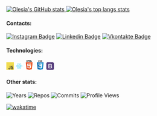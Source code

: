 <p align="justify">
  <a href="https://github.com/OlesiaVovk/OlesiaVovk/">
    <img
      height="150"
      src="https://github-readme-stats.vercel.app/api?username=OlesiaVovk&count_private=true&show_icons=true&custom_title=Olesia's%20Github%20Status&title_color=blue&text_color=777"
      alt="Olesia's GitHub stats"
    />
  </a>
   <a href="https://github.com/OlesiaVovk/OlesiaVovk/">
    <img
      height="150"
      src="https://github-readme-stats.vercel.app/api/top-langs/?username=OlesiaVovk&layout=compact&title_color=333&text_color=777"
      alt="Olesia's top langs stats"
    />
  </a>  
</p>


#### Contacts:
[![Instagram Badge](https://img.shields.io/badge/-OlesiaVovk-blue?style=flat-square&logo=Instagram&logoColor=white&color=darkblue&link=https://instagram.com/olesia_vovk_dev)](https://instagram.com/olesia_vovk_dev)
[![Linkedin Badge](https://img.shields.io/badge/-OlesiaVovk-blue?style=flat-square&logo=Linkedin&color=blue&link=https://www.linkedin.com/in/olesia-vovk-1a738a209/)](https://www.linkedin.com/in/olesia-vovk-1a738a209/)
[![Vkontakte Badge](https://img.shields.io/badge/-OlesiaVovk-blue?style=flat-square&logo=Vk&logoColor=white&color=lightblue&link=https://vk.com/olesiavovk24)](https://vk.com/olesiavovk24)

#### Technologies:
<code><img height="20" src="https://raw.githubusercontent.com/github/explore/80688e429a7d4ef2fca1e82350fe8e3517d3494d/topics/javascript/javascript.png"></code>
<code><img height="20" src="https://raw.githubusercontent.com/github/explore/80688e429a7d4ef2fca1e82350fe8e3517d3494d/topics/react/react.png"></code>
<code><img height="25" src="https://raw.githubusercontent.com/github/explore/80688e429a7d4ef2fca1e82350fe8e3517d3494d/topics/html/html.png"></code>
<code><img height="25" src="https://raw.githubusercontent.com/github/explore/80688e429a7d4ef2fca1e82350fe8e3517d3494d/topics/css/css.png"></code>
<code><img height="20" src="https://raw.githubusercontent.com/github/explore/80688e429a7d4ef2fca1e82350fe8e3517d3494d/topics/bootstrap/bootstrap.png"></code>


#### Other stats:
![Years](https://badges.pufler.dev/years/OlesiaVovk?style=flat-square&color=green&logo=github&a=0)
![Repos](https://badges.pufler.dev/repos/OlesiaVovk?style=flat-square&color=green&logo=github&a=0)
![Commits](https://badges.pufler.dev/commits/monthly/OlesiaVovk?style=flat-square&color=green&logo=github&a=0)
![Profile Views](https://badges.pufler.dev/visits/OlesiaVovk/OlesiaVovk?style=flat-square&color=green&logo=github)


[![wakatime](https://wakatime.com/badge/user/dd0d6d18-3fdd-4759-8b5e-fa60d2029652.svg)](https://wakatime.com/@dd0d6d18-3fdd-4759-8b5e-fa60d2029652)

